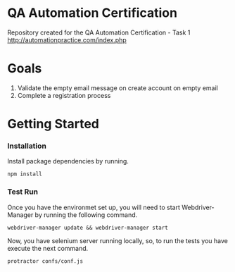 # QA Automation Certification
Repository created for the QA Automation Certification - Task 1
http://automationpractice.com/index.php

# Goals

1. Validate the empty email message on create account on empty email
2. Complete a registration process

# Getting Started

### Installation
Install package dependencies by running.

```npm install```

### Test Run

Once you have the environmet set up, you will need to start Webdriver-Manager by running the following command.
```
webdriver-manager update && webdriver-manager start
```
Now, you have selenium server running locally, so, to run the tests you have execute the next command.
```
protractor confs/conf.js
```
